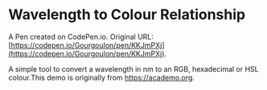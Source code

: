 # Wavelength to Colour Relationship

A Pen created on CodePen.io. Original URL: [https://codepen.io/Gourgoulon/pen/KKJmPXj](https://codepen.io/Gourgoulon/pen/KKJmPXj).

A simple tool to convert a wavelength in nm to an RGB, hexadecimal or HSL colour.This demo is originally from https://academo.org.
